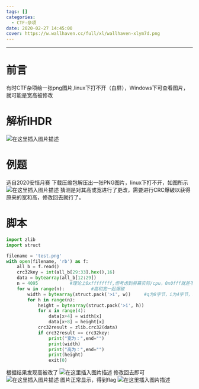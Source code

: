 ```yaml
---
tags: []
categories:
  - CTF-杂项
date: 2020-02-27 14:45:00
cover: https://w.wallhaven.cc/full/xl/wallhaven-xlym7d.png
---
```


---

# 前言
有时CTF杂项给一张png图片,linux下打不开（白屏），Windows下可查看图片，就可能是宽高被修改
# 解析IHDR
![在这里插入图片描述](https://img-blog.csdnimg.cn/20200227210108183.png?x-oss-process=image/watermark,type_ZmFuZ3poZW5naGVpdGk,shadow_10,text_aHR0cHM6Ly9ibG9nLmNzZG4ubmV0L3pzczE5Mg==,size_16,color_FFFFFF,t_70)
# 例题
选自2020安恒月赛
下载压缩包解压出一张PNG图片，linux下打不开，如图所示
![在这里插入图片描述](https://img-blog.csdnimg.cn/20200227210335803.png?x-oss-process=image/watermark,type_ZmFuZ3poZW5naGVpdGk,shadow_10,text_aHR0cHM6Ly9ibG9nLmNzZG4ubmV0L3pzczE5Mg==,size_16,color_FFFFFF,t_70)
猜测是对其高或宽进行了更改，需要进行CRC爆破以获得原来的宽和高，修改回去就行了。
# 脚本

```python
import zlib
import struct

filename = 'test.png'
with open(filename, 'rb') as f:
    all_b = f.read()
    crc32key = int(all_b[29:33].hex(),16)
    data = bytearray(all_b[12:29])
    n = 4095            #理论上0xffffffff,但考虑到屏幕实际/cpu，0x0fff就差不多了
    for w in range(n):          #高和宽一起爆破
        width = bytearray(struct.pack('>i', w))     #q为8字节，i为4字节，h为2字节
        for h in range(n):
            height = bytearray(struct.pack('>i', h))
            for x in range(4):
                data[x+4] = width[x]
                data[x+8] = height[x]
            crc32result = zlib.crc32(data)
            if crc32result == crc32key:
                print("宽为：",end="")
                print(width)
                print("高为：",end="")
                print(height)
                exit(0)
```
根据结果发现高被改了
![在这里插入图片描述](https://img-blog.csdnimg.cn/20200227210714199.png)
修改回去即可
![在这里插入图片描述](https://img-blog.csdnimg.cn/2020022721073323.png)
图片正常显示，得到flag
![在这里插入图片描述](https://img-blog.csdnimg.cn/20200227210815855.png?x-oss-process=image/watermark,type_ZmFuZ3poZW5naGVpdGk,shadow_10,text_aHR0cHM6Ly9ibG9nLmNzZG4ubmV0L3pzczE5Mg==,size_16,color_FFFFFF,t_70)





